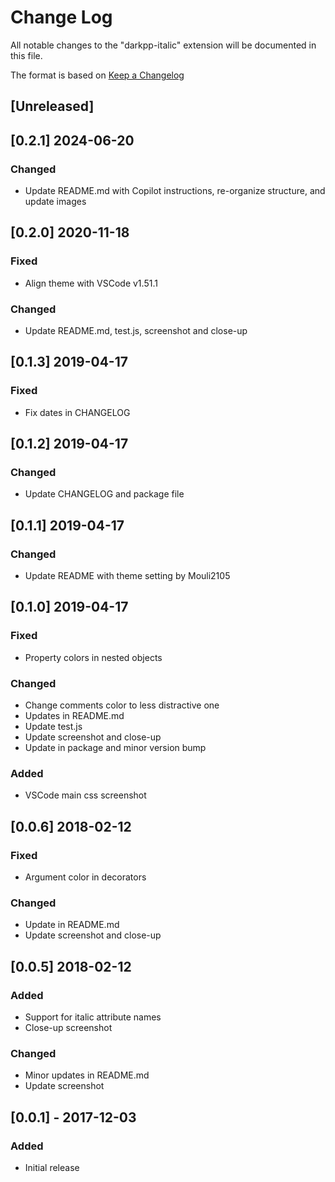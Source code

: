 # Change Log
All notable changes to the "darkpp-italic" extension will be documented in this file.

The format is based on [Keep a Changelog](http://keepachangelog.com/en/1.0.0/)

## [Unreleased]

## [0.2.1] 2024-06-20
### Changed
- Update README.md with Copilot instructions, re-organize structure, and update images

## [0.2.0] 2020-11-18
### Fixed
- Align theme with VSCode v1.51.1
### Changed
- Update README.md, test.js, screenshot and close-up

## [0.1.3] 2019-04-17
### Fixed
- Fix dates in CHANGELOG

## [0.1.2] 2019-04-17
### Changed
- Update CHANGELOG and package file

## [0.1.1] 2019-04-17
### Changed
- Update README with theme setting by Mouli2105

## [0.1.0] 2019-04-17
### Fixed
- Property colors in nested objects
### Changed
- Change comments color to less distractive one
- Updates in README.md
- Update test.js
- Update screenshot and close-up
- Update in package and minor version bump
### Added
- VSCode main css screenshot

## [0.0.6] 2018-02-12
### Fixed
- Argument color in decorators
### Changed
- Update in README.md
- Update screenshot and close-up

## [0.0.5] 2018-02-12
### Added
- Support for italic attribute names
- Close-up screenshot
### Changed
- Minor updates in README.md
- Update screenshot

## [0.0.1] - 2017-12-03
### Added
- Initial release
